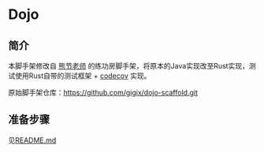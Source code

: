 # Dojo

## 简介

本脚手架修改自 [熊节老师](https://github.com/gigix) 的练功房脚手架，将原本的Java实现改至Rust实现，测试使用Rust自带的测试框架 + [codecov](https://codecov.io/gh/VWWL/rust-guide) 实现。

原始脚手架仓库：https://github.com/gigix/dojo-scaffold.git

## 准备步骤

见[README.md](../../README.md)
